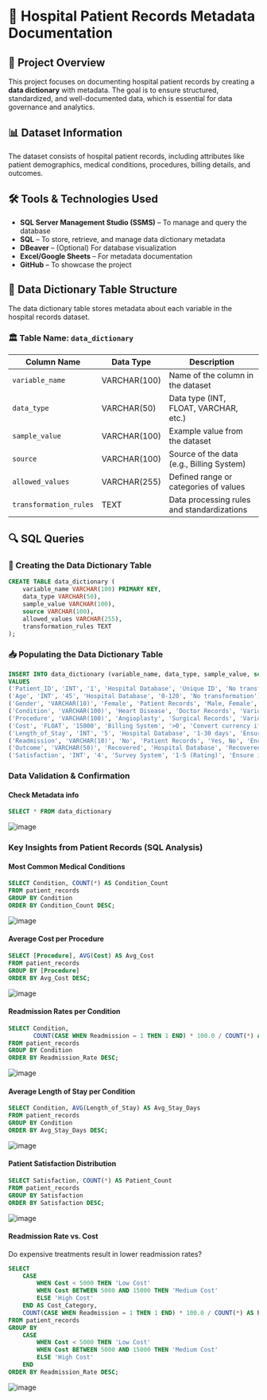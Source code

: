 # 📌 Hospital Patient Records Metadata Documentation

## 📖 Project Overview  
This project focuses on documenting hospital patient records by creating a **data dictionary** with metadata. The goal is to ensure structured, standardized, and well-documented data, which is essential for data governance and analytics.

## 📊 Dataset Information  
The dataset consists of hospital patient records, including attributes like patient demographics, medical conditions, procedures, billing details, and outcomes.

## 🛠 Tools & Technologies Used  
- **SQL Server Management Studio (SSMS)** – To manage and query the database  
- **SQL** – To store, retrieve, and manage data dictionary metadata  
- **DBeaver** – (Optional) For database visualization  
- **Excel/Google Sheets** – For metadata documentation  
- **GitHub** – To showcase the project  

## 📂 Data Dictionary Table Structure  
The data dictionary table stores metadata about each variable in the hospital records dataset.

### 🏛 Table Name: `data_dictionary`  
| Column Name        | Data Type   | Description                                     |
|--------------------|------------|-------------------------------------------------|
| `variable_name`    | VARCHAR(100) | Name of the column in the dataset              |
| `data_type`        | VARCHAR(50)  | Data type (INT, FLOAT, VARCHAR, etc.)          |
| `sample_value`     | VARCHAR(100) | Example value from the dataset                 |
| `source`          | VARCHAR(100) | Source of the data (e.g., Billing System)      |
| `allowed_values`   | VARCHAR(255) | Defined range or categories of values          |
| `transformation_rules` | TEXT  | Data processing rules and standardizations     |

## 🔍 SQL Queries  

### 🎯 Creating the Data Dictionary Table  
```sql
CREATE TABLE data_dictionary (
    variable_name VARCHAR(100) PRIMARY KEY,
    data_type VARCHAR(50),
    sample_value VARCHAR(100),
    source VARCHAR(100),
    allowed_values VARCHAR(255),
    transformation_rules TEXT
);

```

### 📥 Populating the Data Dictionary Table
```sql
INSERT INTO data_dictionary (variable_name, data_type, sample_value, source, allowed_values, transformation_rules) 
VALUES 
('Patient_ID', 'INT', '1', 'Hospital Database', 'Unique ID', 'No transformation'),
('Age', 'INT', '45', 'Hospital Database', '0-120', 'No transformation'),
('Gender', 'VARCHAR(10)', 'Female', 'Patient Records', 'Male, Female', 'Standardized categories'),
('Condition', 'VARCHAR(100)', 'Heart Disease', 'Doctor Records', 'Various conditions', 'No transformation'),
('Procedure', 'VARCHAR(100)', 'Angioplasty', 'Surgical Records', 'Various procedures', 'No transformation'),
('Cost', 'FLOAT', '15000', 'Billing System', '>0', 'Convert currency if needed'),
('Length_of_Stay', 'INT', '5', 'Hospital Database', '1-30 days', 'Ensure within 1-30 days'),
('Readmission', 'VARCHAR(10)', 'No', 'Patient Records', 'Yes, No', 'Encode Yes=1, No=0'),
('Outcome', 'VARCHAR(50)', 'Recovered', 'Hospital Database', 'Recovered, Not Recovered', 'Ensure consistency'),
('Satisfaction', 'INT', '4', 'Survey System', '1-5 (Rating)', 'Ensure integer rating');
```
### Data Validation & Confirmation
#### Check Metadata info
```sql
SELECT * FROM data_dictionary 
```
![image](https://github.com/user-attachments/assets/84ac5650-41be-4320-b0e3-71a6861edee9)

### Key Insights from Patient Records (SQL Analysis)
#### Most Common Medical Conditions
```sql
SELECT Condition, COUNT(*) AS Condition_Count 
FROM patient_records
GROUP BY Condition
ORDER BY Condition_Count DESC;
```
![image](https://github.com/user-attachments/assets/60e9e85d-ad5f-4b04-a186-1e5003fbf999)

#### Average Cost per Procedure
```sql
SELECT [Procedure], AVG(Cost) AS Avg_Cost 
FROM patient_records
GROUP BY [Procedure]
ORDER BY Avg_Cost DESC;
```
![image](https://github.com/user-attachments/assets/3e60ad13-f5fb-4000-ae5e-debfab599d4e)

#### Readmission Rates per Condition
```sql
SELECT Condition, 
       COUNT(CASE WHEN Readmission = 1 THEN 1 END) * 100.0 / COUNT(*) AS Readmission_Rate
FROM patient_records
GROUP BY Condition
ORDER BY Readmission_Rate DESC;
```
![image](https://github.com/user-attachments/assets/bdee5374-7d61-4a9f-92b8-9cf14fb4a2be)

#### Average Length of Stay per Condition
```sql
SELECT Condition, AVG(Length_of_Stay) AS Avg_Stay_Days 
FROM patient_records
GROUP BY Condition
ORDER BY Avg_Stay_Days DESC;
```
![image](https://github.com/user-attachments/assets/1bf15a4a-e3fd-46f1-bc98-89dc03a61967)

#### Patient Satisfaction Distribution
```sql
SELECT Satisfaction, COUNT(*) AS Patient_Count 
FROM patient_records
GROUP BY Satisfaction
ORDER BY Satisfaction DESC;
```
![image](https://github.com/user-attachments/assets/760604e1-5290-4503-a020-a6cf7a71c379)

#### Readmission Rate vs. Cost
Do expensive treatments result in lower readmission rates?
```sql
SELECT 
    CASE 
        WHEN Cost < 5000 THEN 'Low Cost'
        WHEN Cost BETWEEN 5000 AND 15000 THEN 'Medium Cost'
        ELSE 'High Cost'
    END AS Cost_Category,
    COUNT(CASE WHEN Readmission = 1 THEN 1 END) * 100.0 / COUNT(*) AS Readmission_Rate
FROM patient_records
GROUP BY 
    CASE 
        WHEN Cost < 5000 THEN 'Low Cost'
        WHEN Cost BETWEEN 5000 AND 15000 THEN 'Medium Cost'
        ELSE 'High Cost'
    END
ORDER BY Readmission_Rate DESC;
```
![image](https://github.com/user-attachments/assets/78ec5511-750d-4d84-a2d4-46eacd217a6f)







